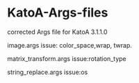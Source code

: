# KatoA-Args-files
corrected Args file for KatoA 3.1.1.0

image.args
issue: color_space,wrap, twrap.

matrix_transform.args
issue:rotation_type

string_replace.args
issue:os
